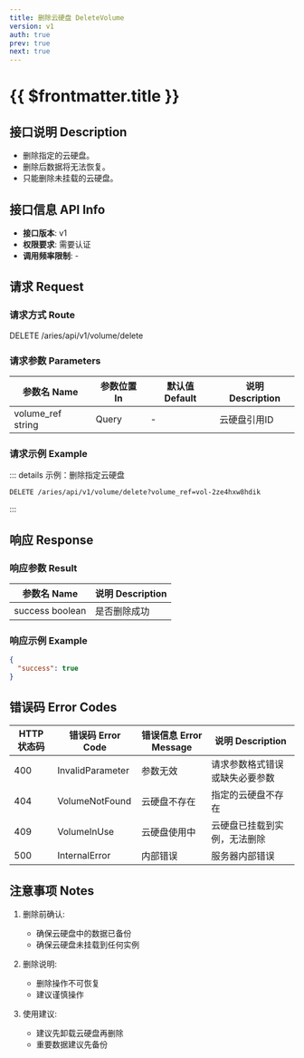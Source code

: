 ```yaml
---
title: 删除云硬盘 DeleteVolume
version: v1
auth: true
prev: true
next: true
---
```


# {{ $frontmatter.title }}

## 接口说明 Description

- 删除指定的云硬盘。
- 删除后数据将无法恢复。
- 只能删除未挂载的云硬盘。

## 接口信息 API Info

- **接口版本**: v1
- **权限要求**: 需要认证
- **调用频率限制**: -

## 请求 Request

### 请求方式 Route

<div class="route">
  <span class="route-method" data-method="delete">DELETE</span>
  <span class="route-path">/aries/api/v1/volume/delete</span>
</div>

### 请求参数 Parameters

| 参数名 Name | 参数位置 In | 默认值 Default | 说明 Description |
| --- | --- | --- | --- |
| <span class="param-name required">volume_ref</span> <span class="type-string">string</span> | Query | - | 云硬盘引用ID |

### 请求示例 Example

::: details 示例：删除指定云硬盘
```http
DELETE /aries/api/v1/volume/delete?volume_ref=vol-2ze4hxw8hdik
```
:::

## 响应 Response

### 响应参数 Result

| 参数名 Name | 说明 Description |
| --- | --- |
| <span class="param-name">success</span> <span class="type-boolean">boolean</span> | 是否删除成功 |

### 响应示例 Example

```json
{
  "success": true
}
```

## 错误码 Error Codes

| HTTP 状态码 | 错误码 Error Code | 错误信息 Error Message | 说明 Description |
| --- | --- | --- | --- |
| 400 | InvalidParameter | 参数无效 | 请求参数格式错误或缺失必要参数 |
| 404 | VolumeNotFound | 云硬盘不存在 | 指定的云硬盘不存在 |
| 409 | VolumeInUse | 云硬盘使用中 | 云硬盘已挂载到实例，无法删除 |
| 500 | InternalError | 内部错误 | 服务器内部错误 |

## 注意事项 Notes

1. 删除前确认:
   - 确保云硬盘中的数据已备份
   - 确保云硬盘未挂载到任何实例

2. 删除说明:
   - 删除操作不可恢复
   - 建议谨慎操作

3. 使用建议:
   - 建议先卸载云硬盘再删除
   - 重要数据建议先备份 